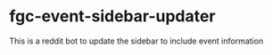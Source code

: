 # fgc-event-sidebar-updater
This is a reddit bot to update the sidebar to include event information
